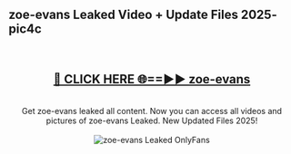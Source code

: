 <h2>zoe-evans Leaked Video + Update Files 2025- pic4c</h2>
<br>
<div align="center">
<h2><a href="https://libra.edu.pl?zoe-evans" rel="nofollow">🔴 CLICK HERE 🌐==►► zoe-evans</a></h2>
<br>
Get zoe-evans leaked all content. Now you can access all videos and pictures of zoe-evans Leaked. New Updated Files 2025!
<br>
<br>
<a href="https://libra.edu.pl?zoe-evans" rel="nofollow" data-target="animated-image.originalLink"><img src="https://i.ibb.co.com/WyWwxjT/player-gif2.gif" alt="zoe-evans Leaked OnlyFans" style="max-width: 100%; display: inline-block;" data-target="animated-image.originalImage"></a>
</div>
<br>